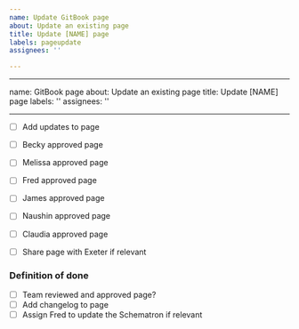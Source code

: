 ```yaml
---
name: Update GitBook page
about: Update an existing page
title: Update [NAME] page
labels: pageupdate
assignees: ''

---
```


---
name: GitBook page
about: Update an existing page
title: Update [NAME] page
labels: ''
assignees: ''

---

- [ ] Add updates to page
- [ ] Becky approved page
- [ ] Melissa approved page
- [ ] Fred approved page
- [ ] James approved page
- [ ] Naushin approved page
- [ ] Claudia approved page
- [ ] Share page with Exeter if relevant


### Definition of done
- [ ] Team reviewed and approved page?
- [ ] Add changelog to page
- [ ] Assign Fred to update the Schematron if relevant
